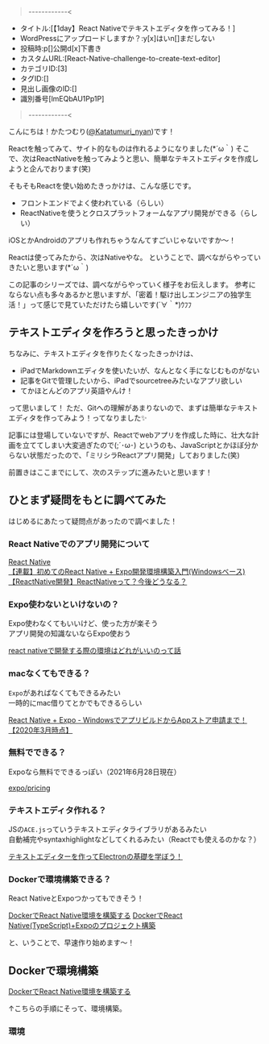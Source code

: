 >------------<
- タイトル:[【1day】React Nativeでテキストエディタを作ってみる！]
- WordPressにアップロードしますか？:y[x]はいn[]まだしない
- 投稿時:p[]公開d[x]下書き
- カスタムURL:[React-Native-challenge-to-create-text-editor]
- カテゴリID:[3]
- タグID:[]
- 見出し画像のID:[]
- 識別番号[lmEQbAU1Pp1P]
>------------<

こんにちは！かたつむり([@Katatumuri_nyan](https://twitter.com/Katatumuri_nyan))です！

Reactを触ってみて、サイト的なものは作れるようになりました(*´ω｀)
そこで、次はReactNativeを触ってみようと思い、簡単なテキストエディタを作成しようと企んでおります(笑)

そもそもReactを使い始めたきっかけは、こんな感じです。

- フロントエンドでよく使われている（らしい）
- ReactNativeを使うとクロスプラットフォームなアプリ開発ができる（らしい）

iOSとかAndroidのアプリも作れちゃうなんてすごいじゃないですか～！

Reactは使ってみたから、次はNativeやな。
ということで、調べながらやっていきたいと思います(*´ω｀)

この記事のシリーズでは、調べながらやっていく様子をお伝えします。
参考にならない点も多々あるかと思いますが、「密着！駆け出しエンジニアの独学生活！」って感じで見ていただけたら嬉しいです(´∀｀*)ｳﾌﾌ

## テキストエディタを作ろうと思ったきっかけ
ちなみに、テキストエディタを作りたくなったきっかけは、

- iPadでMarkdownエディタを使いたいが、なんとなく手になじむものがない
- 記事をGitで管理したいから、iPadでsourcetreeみたいなアプリ欲しい
- てかほとんどのアプリ英語やんけ！

って思いまして！
ただ、Gitへの理解があまりないので、まずは簡単なテキストエディタを作ってみよう！ってなりました✨

記事には登場していないですが、Reactでwebアプリを作成した時に、壮大な計画を立ててしまい大変過ぎたので(;´･ω･)
というのも、JavaScriptとかほぼ分からない状態だったので、「ミリシラReactアプリ開発」しておりました(笑)

前置きはここまでにして、次のステップに進みたいと思います！


## ひとまず疑問をもとに調べてみた
はじめるにあたって疑問点があったので調べました！

### React Nativeでのアプリ開発について
[React Native](https://reactnative.dev/)  
[【連載】初めてのReact Native + Expo開発環境構築入門(Windowsベース)](https://qiita.com/hitotch/items/5142fff638c7805d84d5)  
[【ReactNative開発】ReactNativeって？今後どうなる？](https://www.simpletraveler.jp/2021/01/10/whatis-reactnative/)

### Expo使わないといけないの？
Expo使わなくてもいいけど、使った方が楽そう  
アプリ開発の知識ないならExpo使おう  

[react nativeで開発する際の環境はどれがいいのって話](https://yuto-m.hatenablog.com/entry/2019/04/30/132644)

### macなくてもできる？
`Expo`があればなくてもできるみたい  
一時的にmac借りてとかでもできるらしい  

[React Native + Expo - WindowsでアプリビルドからAppストア申請まで！【2020年3月時点】](https://tkd708.hatenablog.com/entry/react_native_expo_windows_from_build_to_app_store_application_2020)

### 無料でできる？
Expoなら無料でできるっぽい（2021年6月28日現在）

[expo/pricing](https://expo.io/pricing)


### テキストエディタ作れる？
JSの`ACE.js`っていうテキストエディタライブラリがあるみたい  
自動補完やsyntaxhighlightなどしてくれるみたい（Reactでも使えるのかな？）

[テキストエディターを作ってElectronの基礎を学ぼう！](https://ics.media/entry/8401/)

### Dockerで環境構築できる？
React NativeとExpoつかってもできそう！

[DockerでReact Native環境を構築する](https://px-wing.hatenablog.com/entry/2021/01/29/065249)
[DockerでReact Native(TypeScript)+Expoのプロジェクト構築](https://qiita.com/hidenoritoki/items/9cd972ba102d12faec0e)

と、いうことで、早速作り始めます～！

## Dockerで環境構築
[DockerでReact Native環境を構築する](https://px-wing.hatenablog.com/entry/2021/01/29/065249)

↑こちらの手順にそって、環境構築。

### 環境